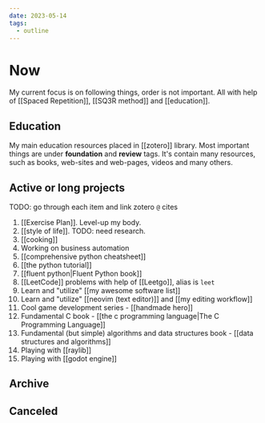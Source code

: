 ```yaml
---
date: 2023-05-14
tags:
  - outline
---
```


# Now

My current focus is on following things, order is not important. All with help
of [[Spaced Repetition]], [[SQ3R method]] and [[education]].

## Education

My main education resources placed in [[zotero]] library. Most important things
are under **foundation** and **review** tags. It's contain many resources, such
as books, web-sites and web-pages, videos and many others.

## Active or long projects

TODO: go through each item and link zotero `@` cites

1. [[Exercise Plan]]. Level-up my body.
2. [[style of life]]. TODO: need research.
3. [[cooking]]
4. Working on business automation
5. [[comprehensive python cheatsheet]]
6. [[the python tutorial]]
7. [[fluent python|Fluent Python book]]
8. [[LeetCode]] problems with help of [[Leetgo]], alias is `leet`
9. Learn and "utilize" [[my awesome software list]]
10. Learn and "utilize" [[neovim (text editor)]] and [[my editing workflow]]
11. Cool game development series - [[handmade hero]]
12. Fundamental C book - [[the c programming language|The C Programming Language]]
13. Fundamental (but simple) algorithms and data structures book - [[data structures and algorithms]]
14. Playing with [[raylib]]
15. Playing with [[godot engine]]

## Archive

## Canceled


